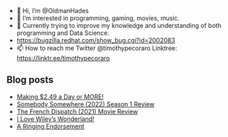 - 👋 Hi, I’m @OldmanHades
- 👀 I’m interested in programming, gaming, movies, music.
- 🌱 Currently trying to improve my knowledge and understanding of both programming and Data Science.
- https://bugzilla.redhat.com/show_bug.cgi?id=2002083
- 📫 How to reach me Twitter @timothypecoraro
Linktree: https://linktr.ee/timothypecoraro

## Blog posts
<!-- BLOG-POST-LIST:START -->
- [Making $2.49 a Day or MORE!](https://medium.com/@timothypecoraro/making-2-49-a-day-or-more-bb400ed4f0fc?source=rss-5097f5c9b801------2)
- [Somebody Somewhere &lpar;2022&rpar; Season 1 Review](https://medium.com/@timothypecoraro/somebody-somewhere-2022-season-1-review-b7dd5c79591d?source=rss-5097f5c9b801------2)
- [The French Dispatch &lpar;2021&rpar; Movie Review](https://medium.com/@timothypecoraro/the-french-dispatch-2021-movie-review-e2358d71b4db?source=rss-5097f5c9b801------2)
- [I Love Wiley’s Wonderland!](https://medium.com/@timothypecoraro/i-love-wileys-wonderland-603206486615?source=rss-5097f5c9b801------2)
- [A Ringing Endorsement](https://medium.com/@timothypecoraro/a-ringing-endorsement-512f73582d3b?source=rss-5097f5c9b801------2)
<!-- BLOG-POST-LIST:END -->
